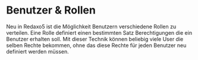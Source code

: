 # Benutzer & Rollen

Neu in Redaxo5 ist die Möglichkeit Benutzern verschiedene Rollen zu verteilen. Eine Rolle definiert einen bestimmten Satz Berechtigungen die ein Benutzer erhalten soll. Mit dieser Technik können beliebig viele User die selben Rechte bekommen, ohne das diese Rechte für jeden Benutzer neu definiert werden müssen. 